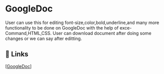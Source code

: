 
# GoogleDoc

User can use this for editing font-size,color,bold,underline,and many more functionality to be done on GoogleDoc with the help of exce-Command,HTML,CSS. User can download document after doing some changes or we can say after editting.

## 🔗 Links

[[GoogleDoc](http://localhost:3000/)] 

